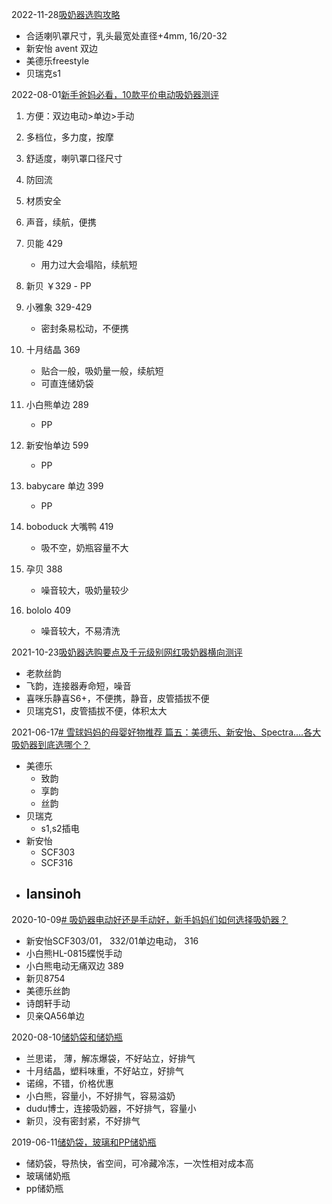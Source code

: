 2022-11-28[吸奶器选购攻略](https://post.smzdm.com/p/ad9d7nvk/)
- 合适喇叭罩尺寸，乳头最宽处直径+4mm, 16/20-32
- 新安怡 avent 双边
- 美德乐freestyle
- 贝瑞克s1

2022-08-01[新手爸妈必看，10款平价电动吸奶器测评](https://post.smzdm.com/p/a4p7eqow/)
1. 方便：双边电动>单边>手动
2. 多档位，多力度，按摩
3. 舒适度，喇叭罩口径尺寸
4. 防回流
5. 材质安全
6. 声音，续航，便携

1. 贝能 429
	- 用力过大会塌陷，续航短
2. 新贝 ￥329
		- PP
3. 小雅象 329-429
	- 密封条易松动，不便携
4. 十月结晶 369
	- 贴合一般，吸奶量一般，续航短
	- 可直连储奶袋
5. 小白熊单边 289
	- PP
6. 新安怡单边 599
	- PP
7. babycare 单边 399
	- PP
8. boboduck 大嘴鸭 419
	- 吸不空，奶瓶容量不大
9. 孕贝 388
	- 噪音较大，吸奶量较少
10. bololo 409
	- 噪音较大，不易清洗

2021-10-23[吸奶器选购要点及千元级别网红吸奶器横向测评](https://post.smzdm.com/p/anx8wxz0/)
- 老款丝韵
- 飞韵，连接器寿命短，噪音
- 喜咪乐静喜S6+，不便携，静音，皮管插拔不便
- 贝瑞克S1，皮管插拔不便，体积太大

2021-06-17[# 雪球妈妈的母婴好物推荐 篇五：美德乐、新安怡、Spectra....各大吸奶器到底选哪个？](https://post.smzdm.com/p/akxlnqdr/)
- 美德乐
	- 致韵
	- 享韵
	- 丝韵
- 贝瑞克
	- s1,s2插电
- 新安怡
	- SCF303
	- SCF316
- lansinoh
	- 
2020-10-09[# 吸奶器电动好还是手动好，新手妈妈们如何选择吸奶器？](https://post.smzdm.com/p/ar0n06xz/)
- 新安怡SCF303/01， 332/01单边电动， 316
- 小白熊HL-0815蝶悦手动
- 小白熊电动无痛双边 389
- 新贝8754
- 美德乐丝韵
- 诗朗轩手动
- 贝亲QA56单边

2020-08-10[储奶袋和储奶瓶](https://zhuanlan.zhihu.com/p/179062139)
- 兰思诺， 薄，解冻爆袋，不好站立，好排气
- 十月结晶，塑料味重，不好站立，好排气
- 诺绵，不错，价格优惠
- 小白熊，容量小，不好排气，容易溢奶
- dudu博士，连接吸奶器，不好排气，容量小
- 新贝，没有密封紧，不好排气

2019-06-11[储奶袋，玻璃和PP储奶瓶](https://zhuanlan.zhihu.com/p/68690192)
- 储奶袋，导热快，省空间，可冷藏冷冻，一次性相对成本高
- 玻璃储奶瓶
- pp储奶瓶